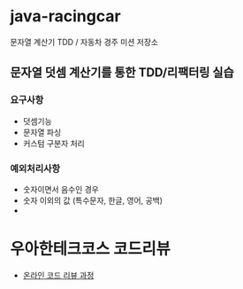 # java-racingcar

문자열 계산기 TDD / 자동차 경주 미션 저장소

## 문자열 덧셈 계산기를 통한 TDD/리팩터링 실습

### 요구사항
- 덧셈기능
- 문자열 파싱
- 커스텀 구분자 처리

### 예외처리사항
- 숫자이면서 음수인 경우
- 숫자 이외의 값 (특수문자, 한글, 영어, 공백)
- 
 
# 우아한테크코스 코드리뷰

- [온라인 코드 리뷰 과정](https://github.com/woowacourse/woowacourse-docs/blob/master/maincourse/README.md)
